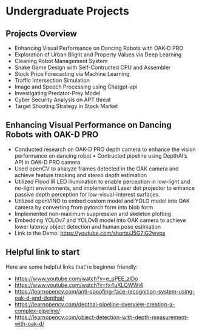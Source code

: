 # Undergraduate Projects


## Projects Overview
+ Enhancing Visual Performance on Dancing Robots with OAK-D PRO
+ Exploration of Urban Blight and Property Values via Deep Learning
+ Cleaning Robot Management System
+ Snake Game Design with Self-Contructed CPU and Assembler
+ Stock Price Forecasting via Machine Learning
+ Traffic Intersection Simulation
+ Image and Speech Processing using Chatgpt-api
+ Investigating Predator-Prey Model
+ Cyber Security Analysis on APT threat
+ Target Shooting Strategy in Stock Market

## Enhancing Visual Performance on Dancing Robots with OAK-D PRO
+ Conducted research on OAK-D PRO depth camera to enhance the vision performance on dancing robot • Contructed pipeline using DepthAI’s API in OAK-D PRO camera
+ Used openCV to analyze frames detected in the OAK camera and achieve feature tracking and stereo depth estimation
+ Utilized Flood IR LED illumination to enable perception in low-light and no-light environments, and implemented Laser dot projector to enhance passive depth perception for low-visual-interest surfaces.
+ Utilized openVINO to embed custom model and YOLO model into OAK camera by converting from pytorch form into blob form
+ Implemented non-maximum suppression and skeleton plotting
+ Embedding YOLOv7 and YOLOv8 model into OAK camera to achieve lower latency object detection and human pose estimation
+ Link to the Demo: https://youtube.com/shorts/J5G7IG2wvps 

## Helpful link to start
Here are some helpful links that're beginner friendly:
+ https://www.youtube.com/watch?v=e_uPEE_zlDo
+ https://www.youtube.com/watch?v=fx4uXLQWWi4
+ https://learnopencv.com/anti-spoofing-face-recognition-system-using-oak-d-and-depthai/
+ https://learnopencv.com/depthai-pipeline-overview-creating-a-complex-pipeline/
+ https://learnopencv.com/object-detection-with-depth-measurement-with-oak-d/
